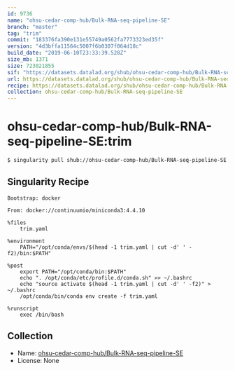 ```yaml
---
id: 9736
name: "ohsu-cedar-comp-hub/Bulk-RNA-seq-pipeline-SE"
branch: "master"
tag: "trim"
commit: "183376fa390e131e55749a0562fa7773323ed35f"
version: "4d3bffa11564c5007f6b0307f064d18c"
build_date: "2019-06-10T23:33:39.528Z"
size_mb: 1371
size: 723021855
sif: "https://datasets.datalad.org/shub/ohsu-cedar-comp-hub/Bulk-RNA-seq-pipeline-SE/trim/2019-06-10-183376fa-4d3bffa1/4d3bffa11564c5007f6b0307f064d18c.simg"
url: https://datasets.datalad.org/shub/ohsu-cedar-comp-hub/Bulk-RNA-seq-pipeline-SE/trim/2019-06-10-183376fa-4d3bffa1/
recipe: https://datasets.datalad.org/shub/ohsu-cedar-comp-hub/Bulk-RNA-seq-pipeline-SE/trim/2019-06-10-183376fa-4d3bffa1/Singularity
collection: ohsu-cedar-comp-hub/Bulk-RNA-seq-pipeline-SE
---
```


# ohsu-cedar-comp-hub/Bulk-RNA-seq-pipeline-SE:trim

```bash
$ singularity pull shub://ohsu-cedar-comp-hub/Bulk-RNA-seq-pipeline-SE:trim
```

## Singularity Recipe

```singularity
Bootstrap: docker

From: docker://continuumio/miniconda3:4.4.10

%files
    trim.yaml

%environment
    PATH="/opt/conda/envs/$(head -1 trim.yaml | cut -d' ' -f2)/bin:$PATH"

%post
    export PATH="/opt/conda/bin:$PATH"
    echo ". /opt/conda/etc/profile.d/conda.sh" >> ~/.bashrc
    echo "source activate $(head -1 trim.yaml | cut -d' ' -f2)" > ~/.bashrc
    /opt/conda/bin/conda env create -f trim.yaml

%runscript
    exec /bin/bash
```

## Collection

 - Name: [ohsu-cedar-comp-hub/Bulk-RNA-seq-pipeline-SE](https://github.com/ohsu-cedar-comp-hub/Bulk-RNA-seq-pipeline-SE)
 - License: None

